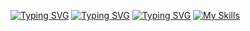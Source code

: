 <a href="https://git.io/typing-svg"><img src="https://readme-typing-svg.demolab.com?font=Fira+Code&pause=1000&random=false&width=435&lines=Hello%F0%9F%91%8B" alt="Typing SVG" /></a>
<a href="https://git.io/typing-svg"><img src="https://readme-typing-svg.demolab.com?font=Fira+Code&pause=1000&random=false&width=435&lines=I+am+web+and+security+developer%F0%9F%92%BB" alt="Typing SVG" /></a>
<a href="https://git.io/typing-svg"><img src="https://readme-typing-svg.demolab.com?font=Fira+Code&pause=1000&random=false&width=435&lines=I+am+familiar+with+many+programming;languages+such+as+PHP%2C+CSS+and+HTML%F0%9F%8C%90" alt="Typing SVG" /></a>
[![My Skills](https://skillicons.dev/icons?i=js,html,css,wasm)](https://skillicons.dev)
